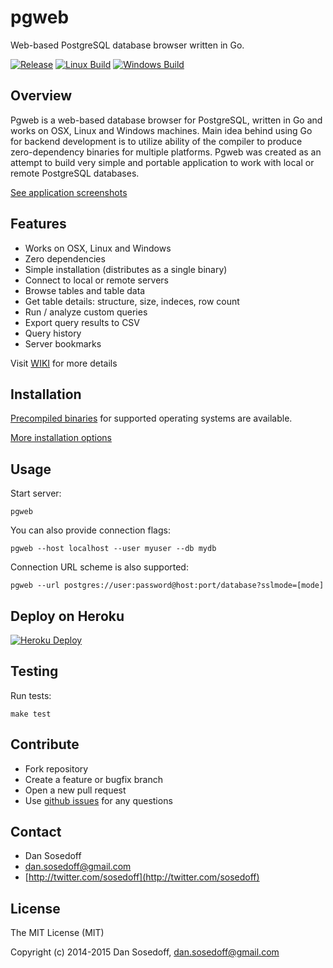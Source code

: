 # pgweb

Web-based PostgreSQL database browser written in Go.

[![Release](https://img.shields.io/github/release/sosedoff/pgweb.svg?label=Release)](https://github.com/sosedoff/pgweb/releases)
[![Linux Build](https://img.shields.io/travis/sosedoff/pgweb.svg?label=Linux)](https://travis-ci.org/sosedoff/pgweb)
[![Windows Build](https://img.shields.io/appveyor/ci/sosedoff/pgweb/master.svg?label=Windows)](https://ci.appveyor.com/project/sosedoff/pgweb)

## Overview

Pgweb is a web-based database browser for PostgreSQL, written in Go and works
on OSX, Linux and Windows machines. Main idea behind using Go for backend development
is to utilize ability of the compiler to produce zero-dependency binaries for 
multiple platforms. Pgweb was created as an attempt to build very simple and portable
application to work with local or remote PostgreSQL databases.

[See application screenshots](SCREENS.md)

## Features

- Works on OSX, Linux and Windows
- Zero dependencies
- Simple installation (distributes as a single binary)
- Connect to local or remote servers
- Browse tables and table data
- Get table details: structure, size, indeces, row count
- Run / analyze custom queries
- Export query results to CSV
- Query history
- Server bookmarks

Visit [WIKI](https://github.com/sosedoff/pgweb/wiki) for more details

## Installation

[Precompiled binaries](https://github.com/sosedoff/pgweb/releases) for supported 
operating systems are available.

[More installation options](https://github.com/sosedoff/pgweb/wiki/Installation)

## Usage

Start server:

```
pgweb
```

You can also provide connection flags:

```
pgweb --host localhost --user myuser --db mydb
```

Connection URL scheme is also supported:

```
pgweb --url postgres://user:password@host:port/database?sslmode=[mode]
```

## Deploy on Heroku

[![Heroku Deploy](https://www.herokucdn.com/deploy/button.png)](https://heroku.com/deploy?template=https://github.com/sosedoff/pgweb)

## Testing

Run tests:

```
make test
```

## Contribute

- Fork repository
- Create a feature or bugfix branch
- Open a new pull request
- Use [github issues](https://github.com/sosedoff/pgweb/issues) for any questions

## Contact

- Dan Sosedoff
- [dan.sosedoff@gmail.com](mailto:dan.sosedoff@gmail.com)
- [http://twitter.com/sosedoff](http://twitter.com/sosedoff)

## License

The MIT License (MIT)

Copyright (c) 2014-2015 Dan Sosedoff, <dan.sosedoff@gmail.com>
